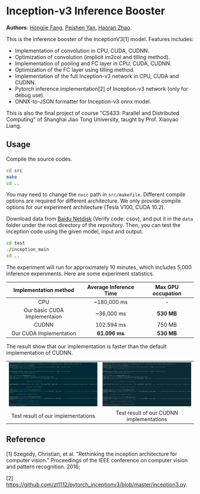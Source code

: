 # Inception-v3 Inference Booster

**Authors**: [Hongjie Fang](https://github.com/galaxies99/), [Peishen Yan](https://github.com/koalayan/), [Haoran Zhao](https://github.com/zhao-hr/).

This is the inference booster of the InceptionV3[1] model. Features includes:

- Implementation of convolution in CPU, CUDA, CUDNN.
- Optimization of convolution (implicit im2col and tilling method).
- Implementation of pooling and FC layer in CPU, CUDA, CUDNN.
- Optimization of the FC layer using tilling method.
- Implementation of the full Inception-v3 network in CPU, CUDA and CUDNN.
- Pytorch inference implementation[2] of Inception-v3 network (only for debug use).
- ONNX-to-JSON formatter for Inception-v3 onnx model.

This is also the final project of course "CS433: Parallel and Distributed Computing" of Shanghai Jiao Tong University, taught by Prof. Xiaoyao Liang.

## Usage

Compile the source codes.

```bash
cd src
make
cd ..
```

You may need to change the `nvcc` path in `src/makefile`. Different compile options are required for different architecture. We only provide compile options for our experiment architecture (Tesla V100, CUDA 10.2).

Download data from [Baidu Netdisk](https://pan.baidu.com/s/1u5jJfNBL9m8prtRMRHuj7Q) (Verify code: csov), and put it in the `data` folder under the root directory of the repository. Then, you can test the inception code using the given model, input and output.

```bash
cd test
./inception_main
cd ..
```

The experiment will run for approximately 10 minutes, which includes 5,000 inference experiments. Here are some experiment statistics.

| Implementation method | Average Inference Time | Max GPU occupation |
| :-: | :-: | :-: |
| CPU | ~180,000 ms | - |
| Our basic CUDA Implementaion | ~36,000 ms | **530 MB** |
| CUDNN | 102.594 ms | 750 MB |
| Our CUDA Implementation | **61.096 ms** | **530 MB** | 

The result show that our implementation is faster than the default implementation of CUDNN.

<table>
  <tr><td><img src='assets/images/test_our.png' width=480px></td><td><img src='assets/images/test_cudnn.png' width = 480px></td></tr>
  <tr><td align="center"> Test result of our implementations</td><td align="center"> Test result of our CUDNN implementations </td></tr>
</table>

## Reference

[1] Szegedy, Christian, et al. "Rethinking the inception architecture for computer vision." Proceedings of the IEEE conference on computer vision and pattern recognition. 2016;

[2] https://github.com/zt1112/pytorch_inceptionv3/blob/master/inception3.py.